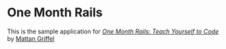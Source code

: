 # One Month Rails
This is the sample application for
[*One Month Rails: Teach Yourself to Code*](http://onemonthrails.com)
by [Mattan Griffel](http://mattangriffel.com)
